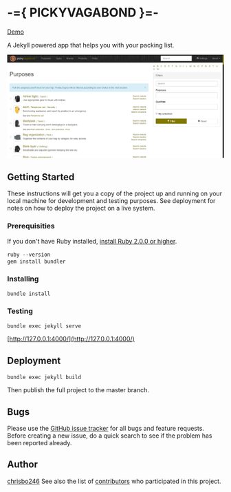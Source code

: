 # -={ PICKYVAGABOND }=-

[Demo](https://chrisbo246.github.io/pickyvagabond/)

A Jekyll powered app that helps you with your packing list.

![Screenshot](screenshot.png)

## Getting Started

These instructions will get you a copy of the project up and running on your local machine for development and testing purposes. See deployment for notes on how to deploy the project on a live system.

### Prerequisities

If you don't have Ruby installed, [install Ruby 2.0.0 or higher](https://www.ruby-lang.org/en/downloads/).
```
ruby --version
gem install bundler
```

### Installing

```
bundle install
```

### Testing

```
bundle exec jekyll serve
```

[http://127.0.0.1:4000/](http://127.0.0.1:4000/)

## Deployment

```
bundle exec jekyll build
```

Then publish the full project to the master branch.

<!--
## Contributing
Please read [CONTRIBUTING.md](CONTRIBUTING.md) for details on our code of conduct, and the process for submitting pull requests to us.
-->

## Bugs

Please use the [GitHub issue tracker](https://github.com/chrisbo246/pickyvagabond/issues) for all bugs and feature requests. Before creating a new issue, do a quick search to see if the problem has been reported already.

## Author

[chrisbo246](https://github.com/chrisbo246)
See also the list of [contributors](https://github.com/chrisbo246/pickyvagabond/contributors) who participated in this project.

<!--
## License
This project is licensed under the MIT License - see the [LICENSE.md](LICENSE.md) file for details
-->
